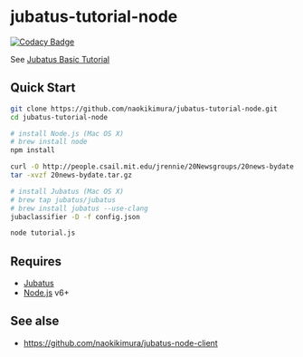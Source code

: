 jubatus-tutorial-node
=====================

[![Codacy Badge](https://api.codacy.com/project/badge/Grade/3f911234639f46f28ff414bbd513dfdb)](https://www.codacy.com/app/n.kimura.cap/jubatus-tutorial-node?utm_source=github.com&utm_medium=referral&utm_content=naokikimura/jubatus-tutorial-node&utm_campaign=badger)

See [Jubatus Basic Tutorial](http://jubat.us/en/tutorial/tutorial.html)

Quick Start
--------------------

```bash
git clone https://github.com/naokikimura/jubatus-tutorial-node.git
cd jubatus-tutorial-node

# install Node.js (Mac OS X)
# brew install node
npm install

curl -O http://people.csail.mit.edu/jrennie/20Newsgroups/20news-bydate.tar.gz
tar -xvzf 20news-bydate.tar.gz

# install Jubatus (Mac OS X)
# brew tap jubatus/jubatus
# brew install jubatus --use-clang
jubaclassifier -D -f config.json

node tutorial.js
```

## Requires ##

- [Jubatus](http://jubat.us/en/)
- [Node.js](https://nodejs.or]) v6+

## See alse ##

- https://github.com/naokikimura/jubatus-node-client